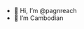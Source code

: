 - 👋 Hi, I’m @pagnreach
- 👀 I’m Cambodian

<!---
pagnreach/pagnreach is a ✨ special ✨ repository because its `README.md` (this file) appears on your GitHub profile.
You can click the Preview link to take a look at your changes.
--->
